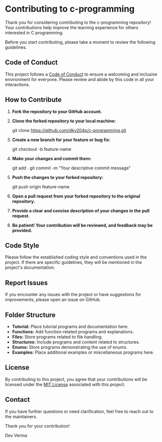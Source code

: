 # Contributing to c-programming

Thank you for considering contributing to the c-programming repository! Your contributions help improve the learning experience for others interested in C programming.

Before you start contributing, please take a moment to review the following guidelines.

## Code of Conduct

This project follows a [Code of Conduct](CODE_OF_CONDUCT.md) to ensure a welcoming and inclusive environment for everyone. Please review and abide by this code in all your interactions.

## How to Contribute

1. **Fork the repository to your GitHub account.**

2. **Clone the forked repository to your local machine:**
   
   git clone https://github.com/dkv204p/c-programming.git

4. **Create a new branch for your feature or bug fix:**

   git checkout -b feature-name  

6. **Make your changes and commit them:**

   git add .
   git commit -m "Your descriptive commit message"

7. **Push the changes to your forked repository:**

   git push origin feature-name

8. **Open a pull request from your forked repository to the original repository.**

9. **Provide a clear and concise description of your changes in the pull request.**

10. **Be patient! Your contribution will be reviewed, and feedback may be provided.**

## Code Style

Please follow the established coding style and conventions used in the project. If there are specific guidelines, they will be mentioned in the project's documentation.

## Report Issues

If you encounter any issues with the project or have suggestions for improvements, please open an issue on GitHub.

## Folder Structure

- **Tutorial:** Place tutorial programs and documentation here.
- **Functions:** Add function-related programs and explanations.
- **Files:** Store programs related to file handling.
- **Structures:** Include programs and content related to structures.
- **Enums:** Store programs demonstrating the use of enums.
- **Examples:** Place additional examples or miscellaneous programs here.

## License

By contributing to this project, you agree that your contributions will be licensed under the [MIT License](LICENSE) associated with this project.

## Contact

If you have further questions or need clarification, feel free to reach out to the maintainers.

Thank you for your contribution!

Dev Verma
